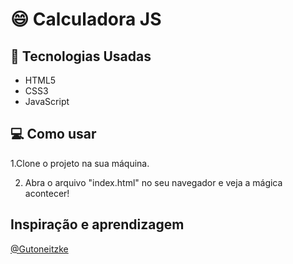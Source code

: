 # :smile: Calculadora JS


## :rocket: Tecnologias Usadas

- HTML5
- CSS3  
- JavaScript


## 💻 Como usar

1.Clone o projeto na sua máquina.

2. Abra o arquivo "index.html" no seu navegador e veja a mágica acontecer!


## Inspiração e aprendizagem
[@Gutoneitzke](https://github.com/Gutoneitzke)